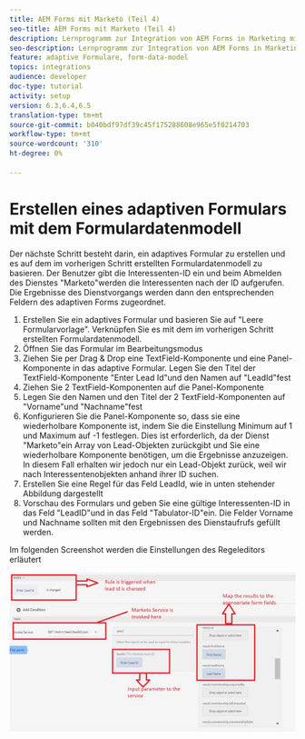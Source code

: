```yaml
---
title: AEM Forms mit Marketo (Teil 4)
seo-title: AEM Forms mit Marketo (Teil 4)
description: Lernprogramm zur Integration von AEM Forms in Marketing mit dem AEM Forms-Formulardatenmodell.
seo-description: Lernprogramm zur Integration von AEM Forms in Marketing mit dem AEM Forms-Formulardatenmodell.
feature: adaptive Formulare, form-data-model
topics: integrations
audience: developer
doc-type: tutorial
activity: setup
version: 6.3,6.4,6.5
translation-type: tm+mt
source-git-commit: b040bdf97df39c45f175288608e965e5f0214703
workflow-type: tm+mt
source-wordcount: '310'
ht-degree: 0%

---
```



# Erstellen eines adaptiven Formulars mit dem Formulardatenmodell

Der nächste Schritt besteht darin, ein adaptives Formular zu erstellen und es auf dem im vorherigen Schritt erstellten Formulardatenmodell zu basieren.
Der Benutzer gibt die Interessenten-ID ein und beim Abmelden des Dienstes &quot;Marketo&quot;werden die Interessenten nach der ID aufgerufen. Die Ergebnisse des Dienstvorgangs werden dann den entsprechenden Feldern des adaptiven Forms zugeordnet.

1. Erstellen Sie ein adaptives Formular und basieren Sie auf &quot;Leere Formularvorlage&quot;. Verknüpfen Sie es mit dem im vorherigen Schritt erstellten Formulardatenmodell.
1. Öffnen Sie das Formular im Bearbeitungsmodus
1. Ziehen Sie per Drag &amp; Drop eine TextField-Komponente und eine Panel-Komponente in das adaptive Formular. Legen Sie den Titel der TextField-Komponente &quot;Enter Lead Id&quot;und den Namen auf &quot;LeadId&quot;fest
1. Ziehen Sie 2 TextField-Komponenten auf die Panel-Komponente
1. Legen Sie den Namen und den Titel der 2 TextField-Komponenten auf &quot;Vorname&quot;und &quot;Nachname&quot;fest
1. Konfigurieren Sie die Panel-Komponente so, dass sie eine wiederholbare Komponente ist, indem Sie die Einstellung Minimum auf 1 und Maximum auf -1 festlegen. Dies ist erforderlich, da der Dienst &quot;Marketo&quot;ein Array von Lead-Objekten zurückgibt und Sie eine wiederholbare Komponente benötigen, um die Ergebnisse anzuzeigen. In diesem Fall erhalten wir jedoch nur ein Lead-Objekt zurück, weil wir nach Interessentenobjekten anhand ihrer ID suchen.
1. Erstellen Sie eine Regel für das Feld LeadId, wie in unten stehender Abbildung dargestellt
1. Vorschau des Formulars und geben Sie eine gültige Interessenten-ID in das Feld &quot;LeadID&quot;und in das Feld &quot;Tabulator-ID&quot;ein. Die Felder Vorname und Nachname sollten mit den Ergebnissen des Dienstaufrufs gefüllt werden.

Im folgenden Screenshot werden die Einstellungen des Regeleditors erläutert

![eleditor](assets/ruleeditor.jfif)
